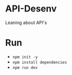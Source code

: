 # API-Desenv
Leaning about API's

# Run
- `npm init -y`
- `npm install dependencies`
- `npm run dev`
